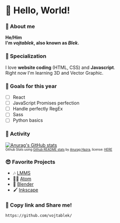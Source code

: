 # 👋 Hello, World!
### 👤 About me
**He/Him** <br>
**I'm *vojtablek*, also known as *Blek*.**

### 🎯 Specialization
I love **website coding** (HTML, CSS) and **Javascript**. <br>
Right now I'm learning 3D and Vector Graphic. <br>

### 📅 Goals for this year
- [ ] React
- [ ] JavaScript Promises perfection
- [ ] Handle perfectly RegEx
- [ ] Sass
- [ ] Python basics

### 💪 Activity
[![Anurag's GitHub stats](https://github-readme-stats.vercel.app/api?username=vojtablek&title_color=e76f51&text_color=f4a261&hide_border=true&bg_color=264653&show_icons=false)](https://github.com/anuraghazra/github-readme-stats)
<sub><sup><br>Github Stats using [Github README stats](https://github.com/anuraghazra/github-readme-stats) by [Anurag Hazra](https://github.com/anuraghazra), license: [HERE](https://github.com/anuraghazra/github-readme-stats/blob/master/LICENSE)</sup></sub>

### 😎 Favorite Projects
- 🎶 [LMMS](https://github.com/LMMS/lmms)
- 👨‍💻 [Atom](https://github.com/atom/atom)
- 🧊 [Blender](https://github.com/blender/blender)
- 🖌 [Inkscape](https://github.com/inkscape/inkscape)

### 📢 Copy link and Share me!
```
https://github.com/vojtablek/
```
